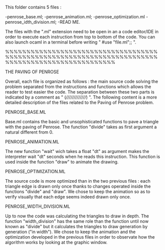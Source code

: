This folder contains 5 files :

-penrose_base.ml;
-penrose_animation.ml;
-penrose_optimization.ml
-penrose_idth_division.ml;
-READ ME.

The files with the ".ml" extension need to be open in an a code editor/IDE in order to execute each instruction from top to bottom of the code. You can also launch ocaml in a terminal before writing  " #use "file.ml";; ". 

%%%%%%%%%%%%%%%%%%%%%%%%%%%%%%%%%%%%%%%%%%%%%%%%%%%%%%%%%%%%%%%%%%%%%%%%%%%%%%%%%%%%%%%%%%%%%%%%%%

THE PAVING OF PENROSE


Overall, each file is organized as follows : the main source code solving the problem separated from the instructions and functions which allows the reader to test easier the code. The separation between these two parts is indicated by a comment as " (*/////////////*) ".
The following content is a more detailed description of the files related to the Paving of Penrose problem.

PENROSE_BASE.ML

Base.ml contains the basic and unsophisticated functions to pave a triangle with the paving of Penrose. The function "divide" takes as first argument a natural different from 0.

PENROSE_ANIMATION.ML 

The new function "wait" wich takes a float "dt" as argument makes the interpreter wait "dt" seconds when he reads this instruction. This function is used inside the function "draw" to animate the drawing.

PENROSE_OPTIMIZATION.ML

The source code is more optimized than in the two previous files : each triangle edge is drawn only once thanks to changes operated inside the functions "divide" and "draw". We chose to keep the animation so as to verify visually that each edge seems indeed drawn only once.

PENROSE_WIDTH_DIVISION.ML

Up to now the code was calculating the triangles to draw in depth. The function "width_division" has the same role than the function until now known as "divide" but it calculates the triangles to draw generation by generation ("in width"). We chose to keep the animation and the optimization developed in the previous files in order to observate how the algorithm works by looking at the graphic window.
